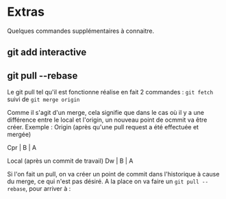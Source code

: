 # Extras

Quelques commandes supplémentaires à connaitre. 

## git add interactive

## git pull --rebase

Le git pull tel qu'il est fonctionne réalise en fait 2 commandes :
`git fetch` suivi de `git merge origin`

Comme il s'agit d'un merge, cela signifie que dans le cas où il y a une différence entre le local et l'origin, un nouveau point de ocmmit va être créer. 
Exemple :
Origin (après qu'une pull request a été effectuée et mergée)

Cpr
|
B
|
A

Local (après un commit de travail)
Dw
|
B
|
A

Si l'on fait un pull, on va créer un point de commit dans l'historique à cause du merge, ce qui n'est pas désiré. A la place on va faire un `git pull --rebase`, pour arriver à :